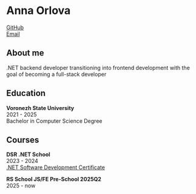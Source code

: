 # Anna Orlova
[GitHub](https://github.com/nnrlv)    
[Email](anna2003orlova@gmail.com)

## About me

.NET backend developer transitioning into frontend development with the goal of becoming a full-stack developer


## Education 

**Voronezh State University**  
2021 - 2025  
Bachelor in Computer Science Degree


## Courses

**DSR .NET School**  
2023 - 2024  
[.NET Software Development Certificate](https://certificates.dsr-corporation.com/courseCertificates/66432566e228660380dbed6e)

**RS School JS/FE Pre-School 2025Q2**   
2025 - now